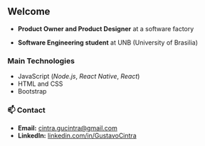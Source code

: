 ## Welcome 

- **Product Owner and Product Designer** at a software factory

- **Software Engineering student** at UNB (University of Brasilia)

### Main Technologies

- JavaScript (*Node.js*, *React Native*, *React*)
- HTML and CSS
- Bootstrap

### 📫 Contact

- **Email:** [cintra.gucintra@gmail.com](mailto:cintra.gucintra@gmail.com)
- **LinkedIn:** [linkedin.com/in/GustavoCintra](https://www.linkedin.com/in/gustavo-cintra-5aa155269/)

<!---
gccintra/gccintra is a ✨ special ✨ repository because its `README.md` (this file) appears on your GitHub profile.
You can click the Preview link to take a look at your changes.
--->
